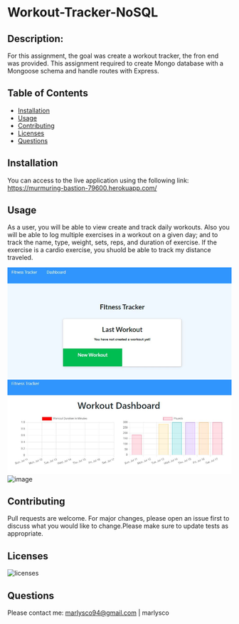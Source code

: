# Workout-Tracker-NoSQL

 ## Description:
 For this assignment, the goal was create a workout tracker, the fron end was provided. This assignment required to create Mongo database with a Mongoose schema and handle routes with Express.

 ## Table of Contents
- [Installation](#Installation)
- [Usage](#Usage)
- [Contributing](#Contributing)
- [Licenses](#Licenses)
- [Questions](#Questions)

 ## Installation
 You can access to the live application using the following link:
 https://murmuring-bastion-79600.herokuapp.com/

 ## Usage
 As a user, you will be able to view create and track daily workouts. Also you will be able to log multiple exercises in a workout on a given day; and to track the name, type, weight, sets, reps, and duration of exercise. If the exercise is a cardio exercise, you shuold be able to track my distance traveled.
 
![image](https://github.com/marlysco/Workout-Tracker-NoSQL/blob/main/public/Index.JPG)
![image](https://github.com/marlysco/Workout-Tracker-NoSQL/blob/main/public/Dashboard.JPG)
![image](https://user-images.githubusercontent.com/44534982/126423917-e9c74183-f28f-41af-a4a6-cd7e59107062.png)

 ## Contributing
 Pull requests are welcome. For major changes, please open an issue first to discuss what you would like to change.Please make sure to update tests as appropriate.

 ## Licenses
 ![licenses](https://img.shields.io/badge/License-MIT-green.svg "License Badge")

 ## Questions
 Please contact me:
 marlysco94@gmail.com | marlysco
